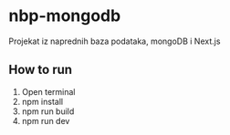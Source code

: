 # nbp-mongodb
Projekat iz naprednih baza podataka, mongoDB i Next.js

## How to run
1) Open terminal
2) npm install
3) npm run build
4) npm run dev
